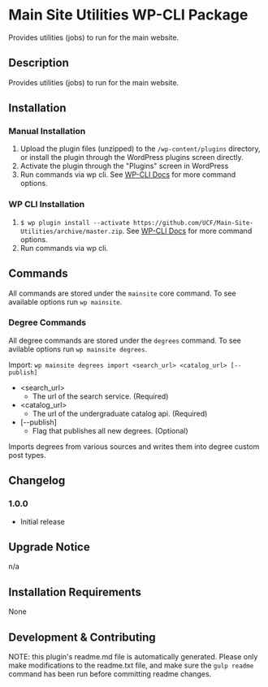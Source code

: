 # Main Site Utilities WP-CLI Package #

Provides utilities (jobs) to run for the main website.

## Description ##

Provides utilities (jobs) to run for the main website.


## Installation ##

### Manual Installation ###
1. Upload the plugin files (unzipped) to the `/wp-content/plugins` directory, or install the plugin through the WordPress plugins screen directly.
2. Activate the plugin through the "Plugins" screen in WordPress
3. Run commands via wp cli. See [WP-CLI Docs](http://wp-cli.org/commands/plugin/install/) for more command options.

### WP CLI Installation ###
1. `$ wp plugin install --activate https://github.com/UCF/Main-Site-Utilities/archive/master.zip`.  See [WP-CLI Docs](http://wp-cli.org/commands/plugin/install/) for more command options.
3. Run commands via wp cli.

## Commands ##

All commands are stored under the `mainsite` core command. To see available options run `wp mainsite`.

### Degree Commands ###

All degree commands are stored under the `degrees` command. To see avilable options run `wp mainsite degrees`.

Import: `wp mainsite degrees import <search_url> <catalog_url> [--publish]`

- <search_url>
    - The url of the search service. (Required)
- <catalog_url>
    - The url of the undergraduate catalog api. (Required)
- [--publish]
    - Flag that publishes all new degrees. (Optional)

Imports degrees from various sources and writes them into degree custom post types.


## Changelog ##

### 1.0.0 ###
* Initial release


## Upgrade Notice ##

n/a


## Installation Requirements ##

None


## Development & Contributing ##

NOTE: this plugin's readme.md file is automatically generated.  Please only make modifications to the readme.txt file, and make sure the `gulp readme` command has been run before committing readme changes.
